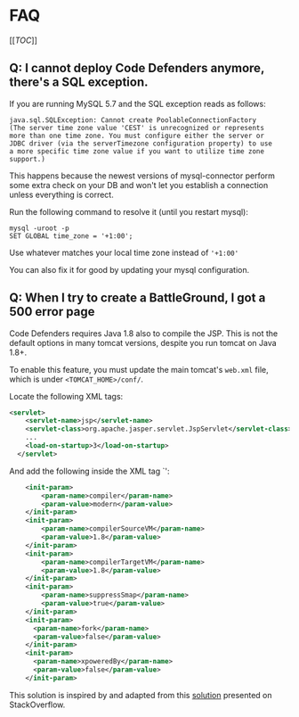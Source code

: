 # FAQ

[[_TOC_]]

## Q: I cannot deploy Code Defenders anymore, there's a SQL exception.
If you are running MySQL 5.7 and the SQL exception reads as follows:

```
java.sql.SQLException: Cannot create PoolableConnectionFactory
(The server time zone value 'CEST' is unrecognized or represents
more than one time zone. You must configure either the server or
JDBC driver (via the serverTimezone configuration property) to use
a more specific time zone value if you want to utilize time zone
support.)
```

This happens because the newest versions of mysql-connector perform some extra check on your DB and won't let you establish a connection unless everything is correct.

Run the following command to resolve it (until you restart mysql):

```
mysql -uroot -p
SET GLOBAL time_zone = '+1:00';
```
Use whatever matches your local time zone instead of `'+1:00'`

You can also fix it for good by updating your mysql configuration.


## Q: When I try to create a BattleGround, I got a 500 error page
Code Defenders requires Java 1.8 also to compile the JSP. This is not the default options in many tomcat versions, despite you run tomcat on Java 1.8+.

To enable this feature, you must update the main tomcat's `web.xml` file, which is under `<TOMCAT_HOME>/conf/`.

Locate the following XML tags:

```xml
<servlet>
    <servlet-name>jsp</servlet-name>
    <servlet-class>org.apache.jasper.servlet.JspServlet</servlet-class>
    ...
    <load-on-startup>3</load-on-startup>
  </servlet>
```

And add the following inside the XML tag `<servlet>':

```xml
    <init-param>
        <param-name>compiler</param-name>
        <param-value>modern</param-value>
    </init-param>
    <init-param>
        <param-name>compilerSourceVM</param-name>
        <param-value>1.8</param-value>
    </init-param>
    <init-param>
        <param-name>compilerTargetVM</param-name>
        <param-value>1.8</param-value>
    </init-param>
    <init-param>
        <param-name>suppressSmap</param-name>
        <param-value>true</param-value>
    </init-param>
    <init-param>
      <param-name>fork</param-name>
      <param-value>false</param-value>
    </init-param>
    <init-param>
      <param-name>xpoweredBy</param-name>
      <param-value>false</param-value>
    </init-param>
```

This solution is inspired by and adapted from this [solution](https://stackoverflow.com/questions/18208805/does-tomcat-8-support-java-8) presented on StackOverflow.
